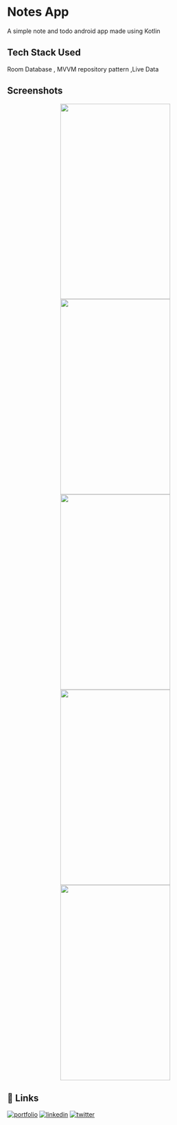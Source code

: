 # Notes App

A simple note and todo android app made using Kotlin


## Tech Stack Used

Room Database , MVVM repository pattern ,Live Data 

## Screenshots

<p align="center">
  <img src="https://user-images.githubusercontent.com/93795205/189153248-b34237de-21c2-49ae-ada8-fdc9a39fb238.png" width="256" height="455">
  <img src="https://user-images.githubusercontent.com/93795205/189153376-afee775a-ba02-4025-ba91-07bee30087b3.png" width="256" height="455">
  <img src="https://user-images.githubusercontent.com/93795205/189153554-b5610688-7259-4dec-b9e2-0fdc0f177d0e.png" width="256" height="455">
  <img src="https://user-images.githubusercontent.com/93795205/189153712-3dd2e97d-8cd7-4af0-8cb7-a9d99567f149.png" width="256" height="455">
  <img src="https://user-images.githubusercontent.com/93795205/189153805-d9146010-8fd6-4da2-9a65-a0bbf548007a.png" width="256" height="455">
</p>

## 🔗 Links
[![portfolio](https://img.shields.io/badge/my_GitHUb-000?style=for-the-badge&logo=ko-fi&logoColor=white)](https://github.com/dszvivian/)
[![linkedin](https://img.shields.io/badge/linkedin-0A66C2?style=for-the-badge&logo=linkedin&logoColor=white)](https://www.linkedin.com/in/vivian-d-souza-0311571ba/)
[![twitter](https://img.shields.io/badge/twitter-1DA1F2?style=for-the-badge&logo=twitter&logoColor=white)](https://twitter.com/dszvivian)